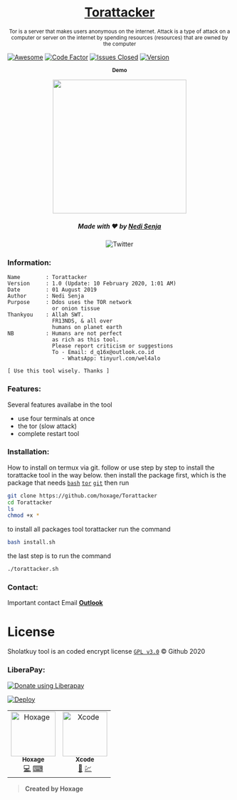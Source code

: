 <h1 align="center"><a href="https://github.com/hoxage/Torattacker">Torattacker</a></h1>

<p align="center">
<sup>Tor is a server that makes users anonymous on the internet. Attack is a type of attack on a computer or server on the internet by spending resources (resources) that are owned by the computer</sup></p>

[![Awesome](https://cdn.rawgit.com/sindresorhus/awesome/d7305f38d29fed78fa85652e3a63e154dd8e8829/media/badge.svg)](https://github.com/sindresorhus/awesome)
[![Code Factor](https://www.codefactor.io/repository/github/hoxage/Torattacker/badge)](https://www.codefactor.io/repository/github/hoxage/Torattacker)
[![Issues Closed](https://img.shields.io/badge/issues%200-closed-cb2431.svg)](https://github.com/hoxage/Torattacker/issues)
[![Version](https://img.shields.io/badge/version-1.0%20beta-blue.svg)](https://github.com/hoxage/Torattacker/releases)

<p align="center">
  <sub><b>Demo</sub></b>
<p align="center">
  <img src="https://raw.githubusercontent.com/hoxage/Torattacker/master/Screenshot.png"" width="300">
</p>
<h5>
<p align="center">
  Made with ❤️ by <a href="https://github.com/hoxage">Nedi Senja</a>
</h5>
</p>
<p align="center">
 <img src="https://img.shields.io/twitter/url?url=https%3A%2F%2Fgithub.com%2Fhoxage%2FTorattacker" alt="Twitter">
</p>

### Information:
```text
Name        : Torattacker
Version     : 1.0 (Update: 10 February 2020, 1:01 AM)
Date        : 01 August 2019
Author      : Nedi Senja
Purpose     : Ddos uses the TOR network
              or onion tissue
Thankyou    : Allah SWT.
              FR13NDS, & all over
              humans on planet earth
NB          : Humans are not perfect
              as rich as this tool.
              Please report criticism or suggestions
              To - Email: d_q16x@outlook.co.id
                 - WhatsApp: tinyurl.com/wel4alo

[ Use this tool wisely. Thanks ]
```


### Features:
Several features availabe in the tool
+ use four terminals at once
+ the tor (slow attack)
+ complete restart tool

### Installation:
How to install on termux via git.
follow or use step by step to install the torattacke tool in the way below. then install the package first, which is the package that needs [`bash`](https://www.gnu.org/software/bash/) [`tor`](https://www.torproject.org) [`git`](https://github.com/termux/termux-packages) then run
```bash
git clone https://github.com/hoxage/Torattacker
cd Torattacker
ls
chmod +x *
```
to install all packages tool torattacker run the command
```bash
bash install.sh
```
the last step is to run the command
```bash
./torattacker.sh
```

### Contact:
Important contact Email [**Outlook**](http://d_q16x@outlook.co.id)

# License
Sholatkuy tool is an coded encrypt license [`GPL v3.0`](https://raw.githubusercontent.com/hoxage/Torattacker/master/LICENSE) © Github 2020

### LiberaPay:
<noscript><a href="https://liberapay.com/hoxage/donate"><img alt="Donate using Liberapay" src="https://liberapay.com/assets/widgets/donate.svg"></a></noscript>

[![Deploy](https://www.herokucdn.com/deploy/button.svg)](https://heroku.com/deploy?template=https://github.com/hoxage/Torattacker)

<table>
  <tr>
    <td align="center"><a href="https://github.com/hoxage"><img src="https://avatars1.githubusercontent.com/u/52529306?v=4" width="100px;" alt="Hoxage"/><br /><sub><b>Hoxage</b></sub></a><br /><a href="#coded-Hoxage" title="Coded (Hosting, Build-Tools, etc)">💻</a> <a href="https://github.com/hoxage/Wikisearch/commits?author=hoxage" title="Code">⌨</a></td>
     <td align="center"><a href="https://github.com/xcode731"><img src="https://avatars1.githubusercontent.com/u/66043739?v=4" width="100px;" alt="Xcode"/><br /><sub><b>Xcode</b></sub></a><br /><a href="#fork-Xcode" title="Forked (Build-Tools, etc)">🔖</a> <a href="https://github.com/xcode731/Wikisearch/commits?author=hoxage" title="Code">💹</a></td>
  </tr>
</table>

>**Created by Hoxage**
